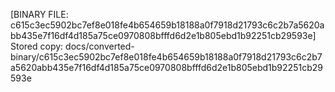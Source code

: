 [BINARY FILE: c615c3ec5902bc7ef8e018fe4b654659b18188a0f7918d21793c6c2b7a5620abb435e7f16df4d185a75ce0970808bfffd6d2e1b805ebd1b92251cb29593e]
Stored copy: docs/converted-binary/c615c3ec5902bc7ef8e018fe4b654659b18188a0f7918d21793c6c2b7a5620abb435e7f16df4d185a75ce0970808bfffd6d2e1b805ebd1b92251cb29593e
